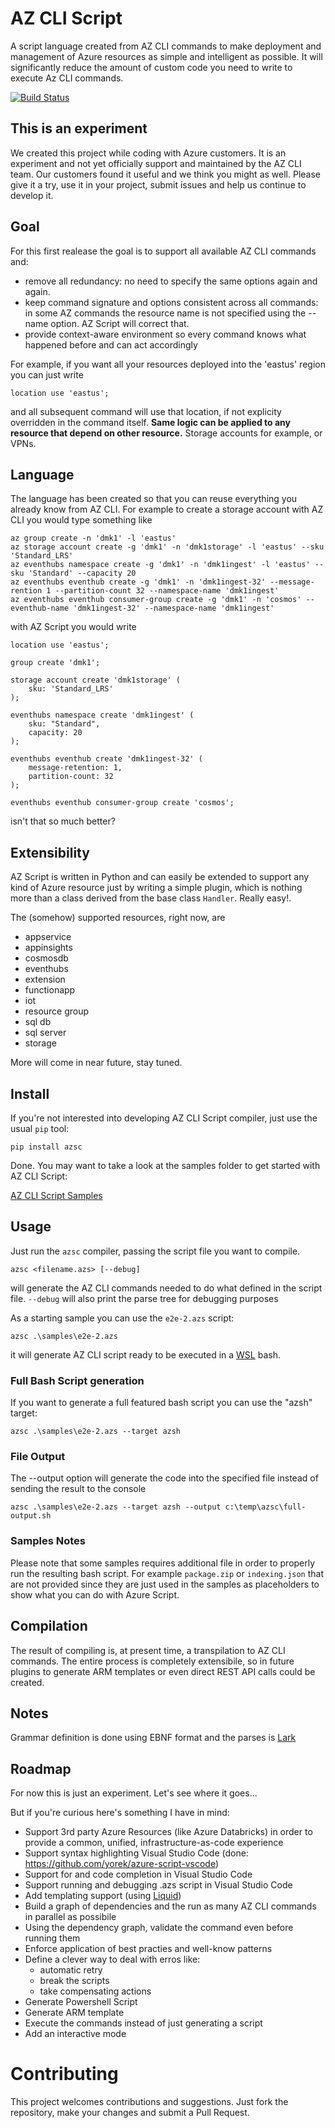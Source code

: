# AZ CLI Script

A script language created from AZ CLI commands to make deployment and management of Azure resources as simple and intelligent as possible. It will significantly reduce the amount of custom code you need to write to execute Az CLI commands.

[![Build Status](https://dev.azure.com/epicstuff/AZ%20CLI%20Script/_apis/build/status/Build)](https://dev.azure.com/epicstuff/AZ%20CLI%20Script/_build/latest?definitionId=27)

## This is an experiment

We created this project while coding with Azure customers. It is an experiment and not yet officially support and maintained by the AZ CLI team. Our customers found it useful and we think you might as well. Please give it a try, use it in your project, submit issues and help us continue to develop it.

## Goal

For this first realease the goal is to support all available AZ CLI commands and:

- remove all redundancy: no need to specify the same options again and again. 
- keep command signature and options consistent across all commands: in some AZ commands the resource name is not specified using the --name option. AZ  Script will correct that.
- provide context-aware environment so every command knows what happened before and can act accordingly

For example, if you want all your resources deployed into the 'eastus' region you can just write

```
location use 'eastus';
```

and all subsequent command will use that location, if not explicity overridden in the command itself. **Same logic can be applied to any resource that depend on other resource.** Storage accounts for example, or VPNs.

## Language

The language has been created so that you can reuse everything you already know from AZ CLI. For example to create a storage account with AZ CLI you would type something like

```
az group create -n 'dmk1' -l 'eastus'
az storage account create -g 'dmk1' -n 'dmk1storage' -l 'eastus' --sku 'Standard_LRS'
az eventhubs namespace create -g 'dmk1' -n 'dmk1ingest' -l 'eastus' --sku 'Standard' --capacity 20
az eventhubs eventhub create -g 'dmk1' -n 'dmk1ingest-32' --message-rention 1 --partition-count 32 --namespace-name 'dmk1ingest'
az eventhubs eventhub consumer-group create -g 'dmk1' -n 'cosmos' --eventhub-name 'dmk1ingest-32' --namespace-name 'dmk1ingest'
```

with AZ Script you would write

```
location use 'eastus';

group create 'dmk1';

storage account create 'dmk1storage' (
	sku: 'Standard_LRS'		
);

eventhubs namespace create 'dmk1ingest' (
	sku: "Standard",
	capacity: 20
);

eventhubs eventhub create 'dmk1ingest-32' (
	message-retention: 1,
	partition-count: 32
);

eventhubs eventhub consumer-group create 'cosmos';
```
 
isn't that so much better?

## Extensibility

AZ Script is written in Python and can easily be extended to support any kind of Azure resource just by writing a simple plugin, which is nothing more than a class derived from the base class ```Handler```. Really easy!.

The (somehow) supported resources, right now, are

- appservice
- appinsights
- cosmosdb
- eventhubs
- extension
- functionapp
- iot
- resource group
- sql db
- sql server
- storage

More will come in near future, stay tuned.

## Install

If you're not interested into developing AZ CLI Script compiler, just use the usual `pip` tool:

	pip install azsc

Done. You may want to take a look at the samples folder to get started with AZ CLI Script:

[AZ CLI Script Samples](./samples)

## Usage

Just run the `azsc` compiler, passing the script file you want to compile.

```
azsc <filename.azs> [--debug]
```

will generate the AZ CLI commands needed to do what defined in the script file.
`--debug` will also print the parse tree for debugging purposes

As a starting sample you can use the `e2e-2.azs` script:

	azsc .\samples\e2e-2.azs

it will generate AZ CLI script ready to be executed in a [WSL](https://en.wikipedia.org/wiki/Windows_Subsystem_for_Linux) bash.

### Full Bash Script generation

If you want to generate a full featured bash script you can use the "azsh" target:

	azsc .\samples\e2e-2.azs --target azsh

### File Output

The --output option will generate the code into the specified file instead of sending the result to the console

	azsc .\samples\e2e-2.azs --target azsh --output c:\temp\azsc\full-output.sh

### Samples Notes

Please note that some samples requires additional file in order to properly run the resulting bash script. For example `package.zip` or `indexing.json` that are not provided since they are just used in the samples as placeholders to show what you can do with Azure Script.

## Compilation

The result of compiling is, at present time, a transpilation to AZ CLI commands. The entire process is completely extensibile, so in future plugins to generate ARM templates or even direct REST API calls could be created.

## Notes

Grammar definition is done using EBNF format and the parses is [Lark](https://github.com/lark-parser/lark)

## Roadmap

For now this is just an experiment. Let's see where it goes...

But if you're curious here's something I have in mind:

- Support 3rd party Azure Resources (like Azure Databricks) in order to provide a common, unified, infrastructure-as-code experience
- Support syntax highlighting Visual Studio Code (done: https://github.com/yorek/azure-script-vscode)
- Support for and code completion in Visual Studio Code
- Support running and debugging .azs script in Visual Studio Code
- Add templating support (using [Liquid](https://shopify.github.io/liquid/))
- Build a graph of dependencies and the run as many AZ CLI commands in parallel as possibile
- Using the dependency graph, validate the command even before running them
- Enforce application of best practies and well-know patterns
- Define a clever way to deal with erros like:
	- automatic retry 
	- break the scripts
	- take compensating actions
- Generate Powershell Script
- Generate ARM template
- Execute the commands instead of just generating a script
- Add an interactive mode

# Contributing

This project welcomes contributions and suggestions. Just fork the repository, make your changes and submit a Pull Request. 
